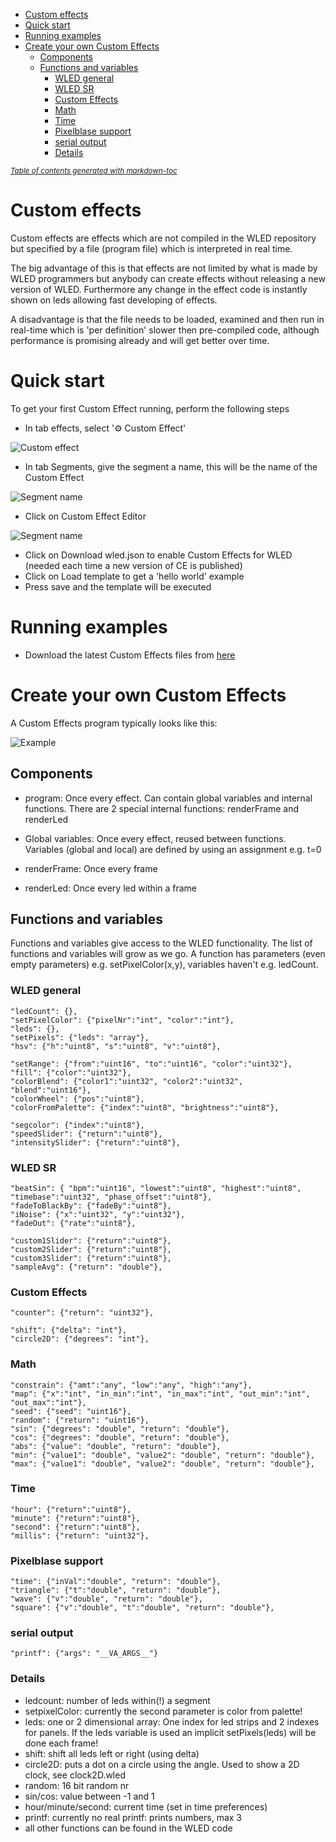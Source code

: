 - [Custom effects](#custom-effects)
- [Quick start](#quick-start)
- [Running examples](#running-examples)
- [Create your own Custom Effects](#create-your-own-custom-effects)
  * [Components](#components)
  * [Functions and variables](#functions-and-variables)
    + [WLED general](#wled-general)
    + [WLED SR](#wled-sr)
    + [Custom Effects](#custom-effects)
    + [Math](#math)
    + [Time](#time)
    + [Pixelblase support](#pixelblase-support)
    + [serial output](#serial-output)
    + [Details](#details)

<small><i><a href='http://ecotrust-canada.github.io/markdown-toc/'>Table of contents generated with markdown-toc</a></i></small>

# Custom effects

Custom effects are effects which are not compiled in the WLED repository but specified by a file (program file) which is interpreted in real time.

The big advantage of this is that effects are not limited by what is made by WLED programmers but anybody can create effects without releasing a new version of WLED. Furthermore any change in the effect code is instantly shown on leds allowing fast developing of effects.

A disadvantage is that the file needs to be loaded, examined and then run in real-time which is 'per definition' slower then pre-compiled code, although performance is promising already and will get better over time.

# Quick start
To get your first Custom Effect running, perform the following steps

* In tab effects, select '⚙️ Custom Effect'

![Custom effect](https://github.com/ewoudwijma/ARTI/blob/main/Images/CustomEffect.PNG?raw=true)

* In tab Segments, give the segment a name, this will be the name of the Custom Effect

![Segment name](https://github.com/MoonModules/WLED-Effects/blob/master/Images/SegmentName.jpg?raw=true)

* Click on Custom Effect Editor

![Segment name](https://github.com/MoonModules/WLED-Effects/blob/master/Images/CustomEffectsEditor.jpg?raw=true)

* Click on Download wled.json to enable Custom Effects for WLED (needed each time a new version of CE is published)
* Click on Load template to get a 'hello world' example
* Press save and the template will be executed

# Running examples

* Download the latest Custom Effects files from [here](https://github.com/MoonModules/WLED-Effects/tree/master/CustomEffects/wled)

# Create your own Custom Effects

A Custom Effects program typically looks like this:

![Example](https://github.com/MoonModules/WLED-Effects/blob/master/Images/Custom%20Effects%20program%20example.PNG?raw=true)

## Components
* program: Once every effect. Can contain global variables and internal functions. There are 2 special internal functions: renderFrame and renderLed

* Global variables: Once every effect, reused between functions. Variables (global and local) are defined by using an assignment e.g. t=0

* renderFrame: Once every frame

* renderLed: Once every led within a frame

## Functions and variables

Functions and variables give access to the WLED functionality. The list of functions and variables will grow as we go.
A function has parameters (even empty parameters) e.g. setPixelColor(x,y), variables haven't e.g. ledCount.

### WLED general

    "ledCount": {},
    "setPixelColor": {"pixelNr":"int", "color":"int"},
    "leds": {},
    "setPixels": {"leds": "array"},
    "hsv": {"h":"uint8", "s":"uint8", "v":"uint8"},

    "setRange": {"from":"uint16", "to":"uint16", "color":"uint32"},
    "fill": {"color":"uint32"},
    "colorBlend": {"color1":"uint32", "color2":"uint32", "blend":"uint16"},
    "colorWheel": {"pos":"uint8"},
    "colorFromPalette": {"index":"uint8", "brightness":"uint8"},

    "segcolor": {"index":"uint8"},
    "speedSlider": {"return":"uint8"},
    "intensitySlider": {"return":"uint8"},

### WLED SR
    "beatSin": { "bpm":"uint16", "lowest":"uint8", "highest":"uint8", "timebase":"uint32", "phase_offset":"uint8"},
    "fadeToBlackBy": {"fadeBy":"uint8"},
    "iNoise": {"x":"uint32", "y":"uint32"},
    "fadeOut": {"rate":"uint8"},

    "custom1Slider": {"return":"uint8"},
    "custom2Slider": {"return":"uint8"},
    "custom3Slider": {"return":"uint8"},
    "sampleAvg": {"return": "double"},

### Custom Effects
    "counter": {"return": "uint32"},

    "shift": {"delta": "int"},
    "circle2D": {"degrees": "int"}, 

### Math
    "constrain": {"amt":"any", "low":"any", "high":"any"},
    "map": {"x":"int", "in_min":"int", "in_max":"int", "out_min":"int", "out_max":"int"},
    "seed": {"seed": "uint16"},
    "random": {"return": "uint16"},
    "sin": {"degrees": "double", "return": "double"},
    "cos": {"degrees": "double", "return": "double"},
    "abs": {"value": "double", "return": "double"},
    "min": {"value1": "double", "value2": "double", "return": "double"},
    "max": {"value1": "double", "value2": "double", "return": "double"},

### Time
    "hour": {"return":"uint8"},
    "minute": {"return":"uint8"},
    "second": {"return":"uint8"},
    "millis": {"return": "uint32"},

### Pixelblase support
    "time": {"inVal":"double", "return": "double"},
    "triangle": {"t":"double", "return": "double"},
    "wave": {"v":"double", "return": "double"},
    "square": {"v":"double", "t":"double", "return": "double"},

### serial output
    "printf": {"args": "__VA_ARGS__"}

### Details
* ledcount: number of leds within(!) a segment 
* setpixelColor: currently the second parameter is color from palette!
* leds: one or 2 dimensional array: One index for led strips and 2 indexes for panels. If the leds variable is used an implicit setPixels(leds) will be done each frame! 
* shift: shift all leds left or right (using delta)
* circle2D: puts a dot on a circle using the angle. Used to show a 2D clock, see clock2D.wled
* random: 16 bit random nr
* sin/cos: value between -1 and 1
* hour/minute/second: current time (set in time preferences)
* printf: currently no real printf: prints numbers, max 3
* all other functions can be found in the WLED code

